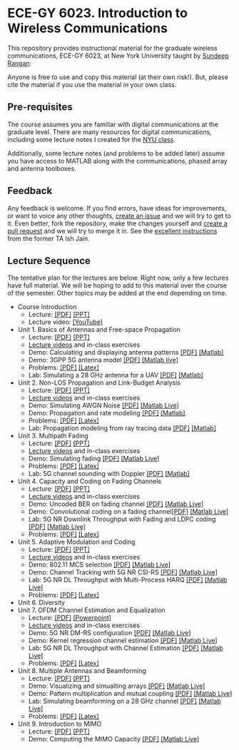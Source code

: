 # ECE-GY 6023.  Introduction to Wireless Communications

This repository provides instructional material for the
graduate wireless communications, ECE-GY 6023, at New York University
taught by [Sundeep Rangan](http://wireless.engineering.nyu.edu/sundeep-rangan/):

Anyone is free to use and copy this material (at their own risk!).
But, please cite the material if you use the material in your own class.

## Pre-requisites

The course assumes you are familiar with digital communications at the graduate level.  There are many resources for digital communications, including some lecture notes I created for the [NYU class](https://github.com/sdrangan/digitalcomm).

Additionally, some lecture notes (and problems to be added later) assume you have access to MATLAB along with the communications, phased array and antenna toolboxes.

## Feedback

Any feedback is welcome.  If you find errors, have ideas for improvements,
or want to voice any other thoughts, [create an issue](https://help.github.com/articles/creating-an-issue/)
and we will try to get to it.
Even better, fork the repository, make the changes yourself and
[create a pull request](https://help.github.com/articles/about-pull-requests/)
and we will try to merge it in.  See the [excellent instructions](https://github.com/ishjain/learnGithub/blob/master/updateMLrepo.md)
from the former TA Ish Jain.


## Lecture Sequence
The tentative plan for the lectures are below.  Right now, only a few lectures
have full material.  We will be hoping to add to this material over the course
of the semester.  Other topics may be added at the end depending on time.

* Course Introduction
    * Lecture: [[PDF]](./lectures/CourseAdmin.pdf) [[PPT]](./lectures/CourseAdmin.pptx) 
    * Lecture video:  [[YouTube]](https://youtu.be/DZLp12GCHow)
* Unit 1.  Basics of Antennas and Free-space Propagation 
    * Lecture: [[PDF]](./lectures/Unit01_Antennas.pdf) [[PPT]](./lectures/Unit01_Antennas.pptx) 
    * [Lecture videos](./unit01_antennas/readme.md) and in-class exercises
    * Demo: Calculating and displaying antenna patterns [[PDF]](./unit01_antennas/demo_antennas.pdf) [[Matlab]](./unit01_antennas/demo_antennas.m)
    * Demo: 3GPP 5G antenna model [[PDF]](./unit01_antennas/demo_3gpp_antenna.pdf) [[Matlab live]](./unit01_antennas/demo_3gpp_antenna.m)
    * Problems:  [[PDF]](./unit01_antennas/prob/prob_antennas.pdf) [[Latex]](./unit01_antennas/prob/prob_antennas.tex)
    * Lab:  Simulating a 28 GHz antenna for a UAV [[PDF]](./unit01_antennas/lab_uav_antenna_partial.pdf) [[Matlab]](./unit01_antennas/lab_uav_antenna_partial.m)
* Unit 2.  Non-LOS Propagation and Link-Budget Analysis 
    * Lecture: [[PDF]](./lectures/Unit02_Propagation.pdf) [[PPT]](./lectures/Unit02_Propagation.pptx) 
    * [Lecture videos](./unit02_propagation/readme.md) and in-class exercises
    * Demo: Simulating AWGN Noise [[PDF]](./unit02_propagation/demo_awgn.pdf) [[Matlab Live]](./unit02_propagation/demo_awgn.mlx)
    * Demo: Propagation and rate modeling [[PDF]](./unit02_propagation/demo_path_loss_model.pdf) [[Matlab]](./unit02_propagation/demo_path_loss_model.m)
    * Problems:  [[PDF]](./unit02_propagation/prob/prob_propagation.pdf) [[Latex]](./unit02_propagation/prob/prob_propagation.tex)
    * Lab:  Propagation modeling from ray tracing data [[PDF]](./unit02_propagation/lab_prop_modeling_partial.pdf) [[Matlab]](./unit02_propagation/lab_prop_modeling_partial.m)
* Unit 3.  Multipath Fading
    * Lecture: [[PDF]](./lectures/Unit03_Fading.pdf) [[PPT]](./lectures/Unit03_Fading.pptx) 
    * [Lecture videos](./unit03_fading/readme.md) and in-class exercises
    * Demo: Simulating fading [[PDF]](./unit03_fading/demo_fading.pdf) [[Matlab Live]](./fading/unit03_demo_fading.mlx)
    * Problems:  [[PDF]](./unit03_fading/prob/prob_fading.pdf) [[Latex]](./unit03_fading/prob/prob_fading.tex)
    * Lab:  5G channel sounding with Doppler [[PDF]](./unit03_fading/partial/lab_chan_sounder.pdf) [[Matlab]](./unit03_fading/partial/lab_chan_sounder.m)
* Unit 4.  Capacity and Coding on Fading Channels
    * Lecture: [[PDF]](./lectures/Unit04_Coding.pdf) [[PPT]](./lectures/Unit04_Fading.pptx) 
    * [Lecture videos](./unit04_coding/readme.md) and in-class exercises
    * Demo: Uncoded BER on fading channel [[PDF]](./unit04_coding/demo_uncoded.pdf) [[Matlab Live]](./unit04_coding/demo_uncoded.mlx)
    * Demo: Convolutional coding on a fading channel[[PDF]](./unit04_coding/demo_conv.pdf) [[Matlab Live]](./unit04_coding/demo_conv.mlx)
    * Lab:  5G NR Downlink Throughput with Fading and LDPC coding [[PDF]](./unit04_coding/lab_partial/labPdsch.pdf) [[Matlab Live]](./unit04_coding/lab_partial/labPdsch.mlx)
    * Problems:  [[PDF]](./unit04_coding/prob/prob_coding.pdf) [[Latex]](./unit04_coding/prob/prob_coding.tex)
* Unit 5.  Adaptive Modulation and Coding
    * Lecture: [[PDF]](./lectures/Unit05_AMC.pdf) [[PPT]](./lectures/Unit05_AMC.pptx) 
    * [Lecture videos](./unit05_amc/readme.md) and in-class exercises
    * Demo: 802.11 MCS selection  [[PDF]](./unit05_amc/demo_mcs.pdf) [[Matlab Live]](./unit05_amc/demo_mcs.mlx)
    * Demo: Channel Tracking with 5G NR CSI-RS [[PDF]](./unit05_amc/demo_csirs.pdf) [[Matlab Live]](./unit05_amc/demo_csirs.mlx)    
    * Lab:  5G NR DL Throughput with Multi-Process HARQ [[PDF]](./unit05_amc/lab_partial/labHarq.pdf) [[Matlab Live]](./unit05_amc/lab_partial/labHarq.mlx) 
    * Problems:  [[PDF]](./unit05_amc/prob/prob_amc.pdf) [[Latex]](./unit05_amc/prob/prob_amc.tex)
* Unit 6.  Diversity
* Unit 7.  OFDM Channel Estimation and Equalization
    * Lecture:  [[PDF]](./lectures/Unit07_ChanEst.pdf) [[Powerpoint]](../lectures/Unit07_ChanEst.pdf) 
    * [Lecture videos](./unit07_chanest/readme.md) and in-class exercises
    * Demo:  5G NR DM-RS configuration  [[PDF]](./unit07_chanest/demoDMRSConfig.pdf)  [[Matlab Live]](./unit07_chanest/demoDMRSConfig.mlx) 
    * Demo:  Kernel regression channel estimation [[PDF]](./unit07_chanest/demoKernelEst.pdf)  [[Matlab Live]](./unit07_chanest/demoKernelEst.mlx) 
    * Lab:  5G NR DL Throughput with Channel Estimation [[PDF]](./unit07_chanest/lab_partial/labChanEst.pdf) [[Matlab Live]](./unit07_chanest/lab_partial/labChanEst.mlx) 
    * Problems:  [[PDF]](./unit07_chanest/prob/prob_chanest.pdf) [[Latex]](./unit07_chanest/prob/prob_chanest.tex)
* Unit 8.  Multiple Antennas and Beamforming
    * Lecture: [[PDF]](./lectures/Unit08_Beamforming.pdf) [[PPT]](./lectures/Unit08_Beamforming.pptx) 
    * Demo: Visualizing and simualting arrays [[PDF]](./unit08_bf/demoBF.pdf) [[Matlab Live]](./unit08_bf/demoBF.mlx)
    * Demo: Pattern multiplication and mutual coupling [[PDF]](./unit08_bf/mutualCoupling.pdf) [[Matlab Live]](./unit08_bf/mutualCoupling.mlx)
    * Lab:  Simulating beamforming on a 28 GHz channel [[PDF]](./unit08_bf/labPartial/labBF.pdf) [[Matlab Live]](./unit08_bf/labPartial/labBF.pdf)
    * Problems:  [[PDF]](./unit08_bf/prob/prob_bf.pdf) [[Latex]](./unit08_bf/prob/prob_bf.tex)
* Unit 9.  Introduction to MIMO 
    * Lecture: [[PDF]](./lectures/Unit09_MIMO.pdf) [[PPT]](./lectures/Unit09_MIMO.pptx) 
    * Demo: Computing the MIMO Capacity [[PDF]](./unit09_mimo/mimoCapaciy.pdf) [[Matlab Live]](./unit09_mimo/mimoCapaciy.mlx)


